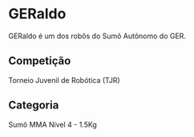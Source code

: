 # GERaldo

GERaldo é um dos robôs do Sumô Autônomo do GER. 

## Competição
 
Torneio Juvenil de Robótica (TJR)

## Categoria

Sumô MMA Nível 4 - 1.5Kg